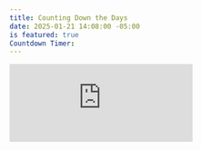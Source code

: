 ```yaml
---
title: Counting Down the Days
date: 2025-01-21 14:08:00 -05:00
is featured: true
Countdown Timer: 
---
```


<iframe src="https://free.timeanddate.com/countdown/i9qdby52/n263/cf100/cm0/cu4/ct0/cs0/ca0/cr0/ss0/cac000/cpc000/pcfff/tc66c/fn3/fs100/szw320/szh135/tat2029%20Inauguration/tac000/tpc000/mac000/mpc000/iso2029-01-20T00:00:00/bo2/pd2" allowtransparency="true" frameborder="0" width="322" height="137"></iframe>



